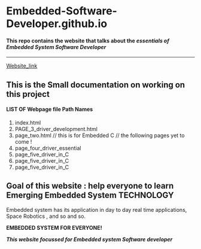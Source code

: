 # Embedded-Software-Developer.github.io

#### This repo contains the website that talks about the ***essentials of Embedded System Software Developer***

***

[Website_link](https://winnergetsyou.github.io/Embedded-Software-Developer.github.io/)


## This is the Small documentation on working on this project

#### LIST OF Webpage file Path Names

1. index.html
2. PAGE_3_driver_development.html
3. page_two.html     // this is for Embedded C // the following pages yet to come ! 
4. page_four_driver_essential
5. page_five_driver_in_C
6. page_five_driver_in_C
7. page_five_driver_in_C


## Goal of this website : help everyone to learn Emerging Embedded System TECHNOLOGY 
Embedded system has its application in day to day real time applications, Space Robotics , and so and so.
<p><b>EMBEDDED SYSTEM FOR EVERYONE!<b></p>

***This website focussed for Embedded system Software developer***
